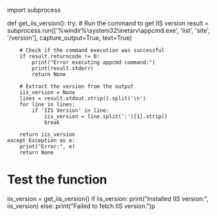 import subprocess

def get_iis_version():
    try:
        # Run the command to get IIS version
        result = subprocess.run(['%windir%\\system32\\inetsrv\\appcmd.exe', 'list', 'site', '/version'], capture_output=True, text=True)
        
        # Check if the command execution was successful
        if result.returncode != 0:
            print("Error executing appcmd command:")
            print(result.stderr)
            return None
        
        # Extract the version from the output
        iis_version = None
        lines = result.stdout.strip().split('\n')
        for line in lines:
            if 'IIS Version' in line:
                iis_version = line.split(':')[1].strip()
                break
        
        return iis_version
    except Exception as e:
        print("Error:", e)
        return None

# Test the function
iis_version = get_iis_version()
if iis_version:
    print("Installed IIS version:", iis_version)
else:
    print("Failed to fetch IIS version.")p
